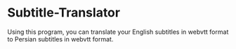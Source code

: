 # Subtitle-Translator
Using this program, you can translate your English subtitles in webvtt format to Persian subtitles in webvtt format.
